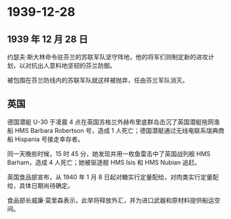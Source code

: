 # 1939-12-28

## 1939 年 12 月 28 日

约瑟夫·斯大林命令驻芬兰的苏联军队坚守阵地，他的将军们则制定新的进攻计划，以对抗出人意料地坚韧的芬兰防御。

被包围在芬兰防线内的苏联军队就这样被抛弃，任由芬兰军队消灭。

## 英国

德国潜艇 U-30 于凌晨 4
点在英国苏格兰外赫布里底群岛击沉了英国潜艇拖网渔船 HMS Barbara Robertson
号，造成 1 人死亡；德国潜艇通过无线电联系瑞典商船 Hispania
号接走幸存者。

同一天晚些时候，15 时 45 分，她发现并用一枚鱼雷击中了英国战列舰 HMS
Barham，造成 4 人死亡；她被驱逐舰 HMS Isis 和 HMS Nubian 追赶。

英国食品部宣布，从 1940 年 1 月 8
日起对糖实行定量配给，对肉类实行定量配给，具体日期尚待确定。

食品部长威廉·莫里森表示，此举将释放外汇，并为进口武器和原材料提供船运空间。

